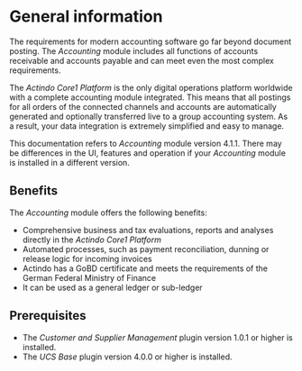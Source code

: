 # General information

The requirements for modern accounting software go far beyond document posting. The *Accounting* module includes all functions of accounts receivable and accounts payable and can meet even the most complex requirements.

The *Actindo Core1 Platform* is the only digital operations platform worldwide with a complete accounting module integrated. This means that all postings for all orders of the connected channels and accounts are automatically generated and optionally transferred live to a group accounting system. As a result, your data integration is extremely simplified and easy to manage.

[comment]: <> (optionally transferred live to a group accounting system -> stimmt das so?)

This documentation refers to *Accounting* module version 4.1.1. There may be differences in the UI, features and operation if your *Accounting* module is installed in a different version.


## Benefits

The *Accounting* module offers the following benefits:
- Comprehensive business and tax evaluations, reports and analyses directly in the *Actindo Core1 Platform*  
- Automated processes, such as payment reconciliation, dunning or release logic for incoming invoices
- Actindo has a GoBD certificate and meets the requirements of the German Federal Ministry of Finance
- It can be used as a general ledger or sub-ledger


## Prerequisites

- The *Customer and Supplier Management* plugin version 1.0.1 or higher is installed.
- The *UCS Base* plugin version 4.0.0 or higher is installed.
